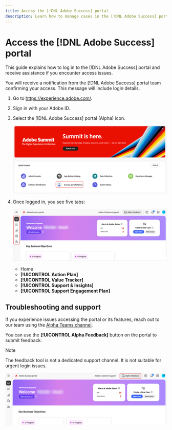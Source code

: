 ```yaml
---
title: Access the [!DNL Adobe Success] portal 
description: Learn how to manage cases in the [!DNL Adobe Success] portal. 
---
```

# Access the [!DNL Adobe Success] portal 

This guide explains how to log in to the [!DNL Adobe Success] portal and receive assistance if you encounter access issues. 

You will receive a notification from the [!DNL Adobe Success] portal team confirming your access. This message will include login details.   

1. Go to https://experience.adobe.com/. 
1. Sign in with your Adobe ID. 
1. Select the [!DNL Adobe Success] portal (Alpha) icon.

    ![alpha-success-portal-alpha](assets/alpha-success-portal-alpha.png)



1. Once logged in, you see five tabs: 

    ![adobe-success-portal-tabs](assets/adobe-success-portal-tabs.png)


   * Home  
   * **[!UICONTROL Action Plan]** 
   * **[!UICONTROL Value Tracker]** 
   * **[!UICONTROL Support & Insights]**
   * **[!UICONTROL Support Engagement Plan]**

## Troubleshooting and support 

If you experience issues accessing the portal or its features, reach out to our team using the [Alpha Teams channel](https://teams.microsoft.com/l/channel/19:h-GcuAZs9uF05rervqTdx2U27ohYINuRUIfbMte9B-U1@thread.tacv2/General?groupId=02b87789-3475-47e4-94c1-0981f63ae89f&tenantId=fa7b1b5a-7b34-4387-94ae-d2c178decee1).    

You can use the **[!UICONTROL Alpha Feedback]** button on the portal to submit feedback. 

>[!NOTE]
>
>The feedback tool is not a dedicated support channel. It is not suitable for urgent login issues.

![adobe-success-portal-home](assets/adobe-success-portal-home.png)


